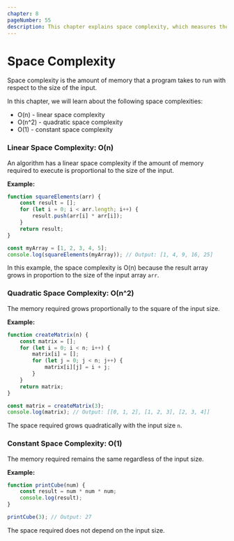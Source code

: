 ```yaml
---
chapter: 8
pageNumber: 55
description: This chapter explains space complexity, which measures the memory usage of an algorithm relative to the input size. It includes examples in JavaScript to illustrate how different algorithms use memory. The focus is on understanding how the memory requirements change with varying input sizes.
---
```


# Space Complexity

Space complexity is the amount of memory that a program takes to run with respect to the size of the input.

In this chapter, we will learn about the following space complexities:

- O(n) - linear space complexity
- O(n^2) - quadratic space complexity
- O(1) - constant space complexity 

### **Linear Space Complexity: O(n)**
An algorithm has a linear space complexity if the amount of memory required to execute is proportional to the size of the input.

**Example:**
```javascript
function squareElements(arr) {
    const result = [];
    for (let i = 0; i < arr.length; i++) {
        result.push(arr[i] * arr[i]);
    }
    return result;
}

const myArray = [1, 2, 3, 4, 5];
console.log(squareElements(myArray)); // Output: [1, 4, 9, 16, 25]
```
In this example, the space complexity is O(n) because the result array grows in proportion to the size of the input array `arr`.


### **Quadratic Space Complexity: O(n^2)**
The memory required grows proportionally to the square of the input size.

**Example:**
```javascript
function createMatrix(n) {
    const matrix = [];
    for (let i = 0; i < n; i++) {
        matrix[i] = [];
        for (let j = 0; j < n; j++) {
            matrix[i][j] = i + j;
        }
    }
    return matrix;
}

const matrix = createMatrix(3);
console.log(matrix); // Output: [[0, 1, 2], [1, 2, 3], [2, 3, 4]]
```

The space required grows quadratically with the input size `n`.


### **Constant Space Complexity: O(1)**
The memory required remains the same regardless of the input size.

**Example:**
```javascript
function printCube(num) {
    const result = num * num * num;
    console.log(result);
}

printCube(3); // Output: 27
```

The space required does not depend on the input size.
